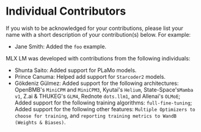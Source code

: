 # Individual Contributors

If you wish to be acknowledged for your contributions, please list your name
with a short description of your contribution(s) below. For example:

- Jane Smith: Added the `foo` example.

MLX LM was developed with contributions from the following individuals:

- Shunta Saito: Added support for PLaMo models.
- Prince Canuma: Helped add support for `Starcoder2` models.
- Gökdeniz Gülmez: Added support for the following architectures: OpenBMB's `MiniCPM` and `MiniCPM3`, Kyutai's `Helium`, State-Space's`Mamba v1`, Z.ai & THUKEG's `GLM4`, Rednote `dots.llm1`, and Allenai's `OLMoE`; Added support for the following training algorithms: `full-fine-tuning`; Added support for the following other features: `Multiple Optimizers to choose for training`, and `reporting training metrics to WandB (Weights & Biases)`.
